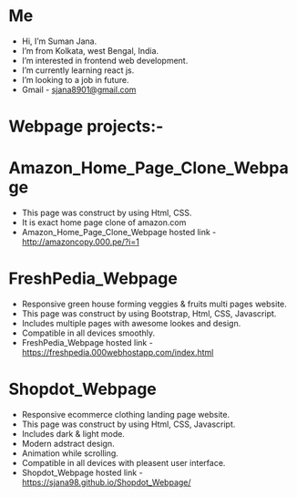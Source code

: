 # Me
- Hi, I’m Suman Jana.
- I’m from Kolkata, west Bengal, India.
- I’m interested in frontend web development.
- I’m currently learning react js.
- I’m looking to a job in future.
- Gmail - sjana8901@gmail.com
# Webpage projects:-
# Amazon_Home_Page_Clone_Webpage
- This page was construct by using Html, CSS.
- It is exact home page clone of amazon.com
- Amazon_Home_Page_Clone_Webpage hosted link - http://amazoncopy.000.pe/?i=1
# FreshPedia_Webpage
- Responsive green house forming veggies & fruits multi pages website.
- This page was construct by using Bootstrap, Html, CSS, Javascript.
- Includes multiple pages with awesome lookes and design.
- Compatible in all devices smoothly.
- FreshPedia_Webpage hosted link - https://freshpedia.000webhostapp.com/index.html
# Shopdot_Webpage
- Responsive ecommerce clothing landing page website. 
- This page was construct by using Html, CSS, Javascript.
- Includes dark & light mode.
- Modern adstract design.
- Animation while scrolling.
- Compatible in all devices with pleasent user interface.
- Shopdot_Webpage hosted link - https://sjana98.github.io/Shopdot_Webpage/











